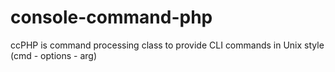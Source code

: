 # console-command-php
ccPHP is command processing class to provide CLI commands in Unix style (cmd - options - arg)
